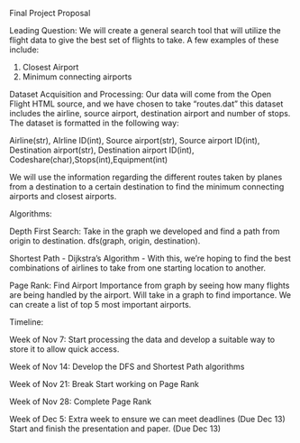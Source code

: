 Final Project Proposal

Leading Question: We will create a general search tool that will utilize the flight data to give the best set of flights to take. A few examples of these include:
1. Closest Airport
2. Minimum connecting airports


Dataset Acquisition and Processing: Our data will come from the Open Flight HTML source, and we have chosen to take “routes.dat” this dataset includes the airline, source airport, destination airport and number of stops. The dataset is formatted in the following way:

Airline(str), AIrline ID(int), Source airport(str), Source airport ID(int), Destination airport(str), Destination airport ID(int), Codeshare(char),Stops(int),Equipment(int)

We will use the information regarding the different routes taken by planes from a destination to a certain destination to find the minimum connecting airports and closest airports.

Algorithms:

Depth First Search: Take in the graph we developed and find a path from origin to destination. dfs(graph, origin, destination).

Shortest Path - Dijkstra’s Algorithm - With this, we’re hoping to find the best combinations of airlines to take from one starting location to another.

Page Rank: Find Airport Importance from graph by seeing how many flights are being handled by the airport. Will take in a graph to find importance. We can create a list of top 5 most important airports. 

Timeline:

Week of Nov 7:
  Start processing the data and develop a suitable way to store it to allow quick access. 

Week of Nov 14:
  Develop the DFS and Shortest Path algorithms 

Week of Nov 21:
  Break
  Start working on Page Rank

Week of Nov 28:
  Complete Page Rank

Week of Dec 5:
  Extra week to ensure we can meet deadlines (Due Dec 13)
  Start and finish the presentation and paper. (Due Dec 13)
